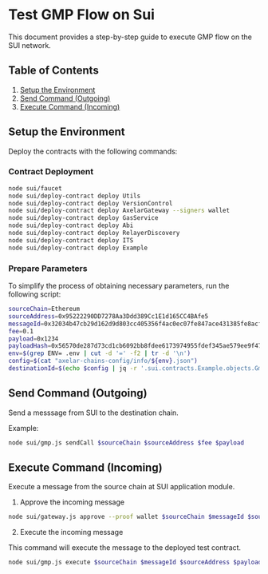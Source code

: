 # Test GMP Flow on Sui

This document provides a step-by-step guide to execute GMP flow on the SUI network.

## Table of Contents

1. [Setup the Environment](#setup-the-environment)
2. [Send Command (Outgoing)](#send-command-outgoing)
3. [Execute Command (Incoming)](#execute-command-incoming)

## Setup the Environment

Deploy the contracts with the following commands:

### Contract Deployment

```bash
node sui/faucet
node sui/deploy-contract deploy Utils
node sui/deploy-contract deploy VersionControl
node sui/deploy-contract deploy AxelarGateway --signers wallet
node sui/deploy-contract deploy GasService
node sui/deploy-contract deploy Abi
node sui/deploy-contract deploy RelayerDiscovery
node sui/deploy-contract deploy ITS
node sui/deploy-contract deploy Example
```

### Prepare Parameters

To simplify the process of obtaining necessary parameters, run the following script:

```bash
sourceChain=Ethereum
sourceAddress=0x95222290DD7278Aa3Ddd389Cc1E1d165CC4BAfe5
messageId=0x32034b47cb29d162d9d803cc405356f4ac0ec07fe847ace431385fe8acf3e6e5-10
fee=0.1
payload=0x1234
payloadHash=0x56570de287d73cd1cb6092bb8fdee6173974955fdef345ae579ee9f475ea7432
env=$(grep ENV= .env | cut -d '=' -f2 | tr -d '\n')
config=$(cat "axelar-chains-config/info/${env}.json")
destinationId=$(echo $config | jq -r '.sui.contracts.Example.objects.GmpChannelId')
```

## Send Command (Outgoing)

Send a messsage from SUI to the destination chain.

Example:

```bash
node sui/gmp.js sendCall $sourceChain $sourceAddress $fee $payload
```

## Execute Command (Incoming)

Execute a message from the source chain at SUI application module.

1. Approve the incoming message

```bash
node sui/gateway.js approve --proof wallet $sourceChain $messageId $sourceAddress $destinationId $payloadHash
```

2. Execute the incoming message

This command will execute the message to the deployed test contract.

```bash
node sui/gmp.js execute $sourceChain $messageId $sourceAddress $payload
```
